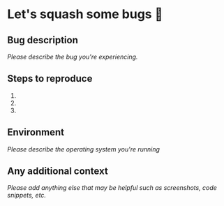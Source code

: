 # Let's squash some bugs 🐛

## Bug description

_Please describe the bug you're experiencing._

## Steps to reproduce

1.
2.
3.

## Environment

_Please describe the operating system you're running_

## Any additional context

_Please add anything else that may be helpful such as screenshots, code snippets, etc._
